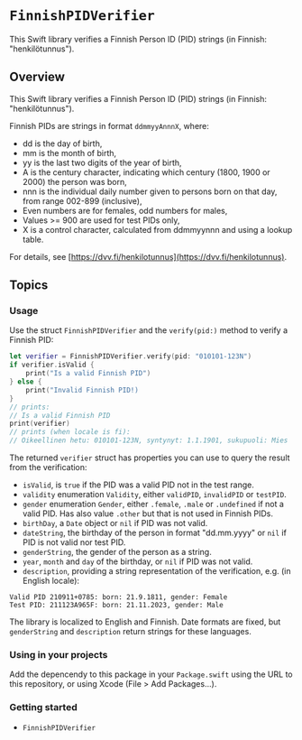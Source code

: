 # ``FinnishPIDVerifier``

This Swift library verifies a Finnish Person ID (PID) strings (in Finnish: "henkilötunnus").

## Overview

This Swift library verifies a Finnish Person ID (PID) strings (in Finnish: "henkilötunnus").

Finnish PIDs are strings in format `ddmmyyAnnnX`, where:

* dd is the day of birth,
* mm is the month of birth,
* yy is the last two digits of the year of birth,
* A is the century character, indicating which century (1800, 1900 or 2000) the person was born,
* nnn is the individual daily number given to persons born on that day, from range 002-899 (inclusive),
* Even numbers are for females, odd numbers for males,
* Values >= 900 are used for test PIDs only,
* X is a control character, calculated from ddmmyynnn and using a lookup table.

For details, see [https://dvv.fi/henkilotunnus](https://dvv.fi/henkilotunnus).

## Topics

### Usage

Use the struct ``FinnishPIDVerifier`` and the `verify(pid:)` method to verify a Finnish PID:

```Swift
let verifier = FinnishPIDVerifier.verify(pid: "010101-123N")
if verifier.isValid {
	print("Is a valid Finnish PID")
} else {
	print("Invalid Finnish PID!)
}
// prints:
// Is a valid Finnish PID
print(verifier)
// prints (when locale is fi): 
// Oikeellinen hetu: 010101-123N, syntynyt: 1.1.1901, sukupuoli: Mies
```

The returned `verifier` struct has properties you can use to query the result from the verification:

* `isValid`, is `true` if the PID was a valid PID not in the test range.
* `validity` enumeration `Validity`, either `validPID`, `invalidPID` or `testPID`.
* `gender` enumeration `Gender`, either `.female`, `.male` or `.undefined` if not a valid PID. Has also value `.other` but that is not used in Finnish PIDs.
* `birthDay`, a `Date` object or `nil` if PID was not valid.
* `dateString`, the birthday of the person in format "dd.mm.yyyy" or `nil` if PID is not valid nor test PID.
* `genderString`, the gender of the person as a string.
* `year`, `month` and `day` of the birthday, or `nil` if PID was not valid.
* `description`, providing a string representation of the verification, e.g. (in English locale):

```
Valid PID 210911+0785: born: 21.9.1811, gender: Female
Test PID: 211123A965F: born: 21.11.2023, gender: Male
```

The library is localized to English and Finnish. Date formats are fixed, but `genderString` and `description` return strings for these languages.

### Using in your projects

Add the depencendy to this package in your `Package.swift` using the URL to this repository, or using Xcode (File > Add Packages...).

### Getting started

- ``FinnishPIDVerifier``

